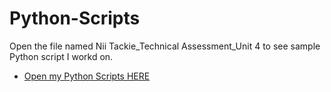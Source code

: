 # Python-Scripts

Open the file named Nii Tackie_Technical Assessment_Unit 4 to see sample Python script I workd on.

- <a href="https://github.com/ansahtackie/Python-Scripts/blob/main/Nii%20Tackie_Technical%20Assessment_Unit%204.pdf"> Open my Python Scripts HERE</a>
